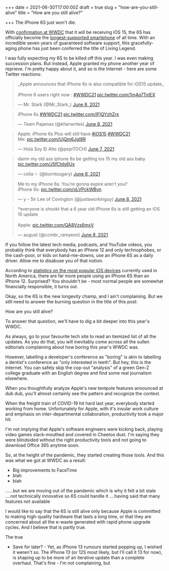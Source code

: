 +++
date = 2021-06-30T17:00:00Z
draft = true
slug = "how-are-you-still-alive"
title = "How are you still alive?"

+++
The iPhone 6S just won't die.

With [confirmation at WWDC](https://www.theverge.com/2021/6/8/22523351/ios-15-iphone-6s-plus-se-compatibility) that it will be receiving iOS 15, the 6S has officially become the [longest-supported smartphone](https://youtu.be/GARFBHz51nk) of all time. With an incredible seven years of guaranteed software support, this gracefully-aging phone has just been conferred the title of Living Legend.

I was fully expecting my 6S to be killed off this year. I was even making succession plans. But instead, Apple granted my phone another year of reprieve. I'm pretty happy about it, and so is the Internet - here are some Twitter reactions:

<blockquote class="twitter-tweet"><p lang="en" dir="ltr">_Apple announces that iPhone 6s is also compatible for iOS15 update_<br><br>iPhone 6 users right now : <a href="https://twitter.com/hashtag/WWDC21?src=hash&ref_src=twsrc%5Etfw">#WWDC21</a> <a href="https://t.co/1m4q7TxIEX">pic.twitter.com/1m4q7TxIEX</a></p>— Mr. Stark (@Mr_Stark_) <a href="https://twitter.com/Mr_Stark_/status/1402076776839401473?ref_src=twsrc%5Etfw">June 8, 2021</a></blockquote> <script async src="https://platform.twitter.com/widgets.js" charset="utf-8"></script>

<blockquote class="twitter-tweet"><p lang="en" dir="ltr">iPhone 6s <a href="https://twitter.com/hashtag/WWDC21?src=hash&ref_src=twsrc%5Etfw">#WWDC21</a> <a href="https://t.co/IFlQYzhZrs">pic.twitter.com/IFlQYzhZrs</a></p>— Team Pajamas (@kfairwrites) <a href="https://twitter.com/kfairwrites/status/1402080118734942209?ref_src=twsrc%5Etfw">June 8, 2021</a></blockquote> <script async src="https://platform.twitter.com/widgets.js" charset="utf-8"></script>

<blockquote class="twitter-tweet"><p lang="en" dir="ltr">Apple: iPhone 6s Plus will still have <a href="https://twitter.com/hashtag/iOS15?src=hash&ref_src=twsrc%5Etfw">#iOS15</a> <a href="https://twitter.com/hashtag/WWDC21?src=hash&ref_src=twsrc%5Etfw">#WWDC21</a> <br>Me: <a href="https://t.co/UjQm6JgI8R">pic.twitter.com/UjQm6JgI8R</a></p>— Hola Soy El Alto (@pepiTOCH) <a href="https://twitter.com/pepiTOCH/status/1401985986817576970?ref_src=twsrc%5Etfw">June 7, 2021</a></blockquote> <script async src="https://platform.twitter.com/widgets.js" charset="utf-8"></script>

<blockquote class="twitter-tweet"><p lang="en" dir="ltr">damn my old ass iphone 6s be getting ios 15 my old ass baby <a href="https://t.co/J5fCIds6Ux">pic.twitter.com/J5fCIds6Ux</a></p>— celia ✨ (@burntsugary) <a href="https://twitter.com/burntsugary/status/1402054354878664716?ref_src=twsrc%5Etfw">June 8, 2021</a></blockquote> <script async src="https://platform.twitter.com/widgets.js" charset="utf-8"></script>

<blockquote class="twitter-tweet"><p lang="en" dir="ltr">Me to my iPhone 6s: You’re gonna expire aren’t you?<br>iPhone 6s: <a href="https://t.co/oLVPckWBvn">pic.twitter.com/oLVPckWBvn</a></p>— y - Sir Lee of Covington (@justaworkinguy) <a href="https://twitter.com/justaworkinguy/status/1402085465713516551?ref_src=twsrc%5Etfw">June 8, 2021</a></blockquote> <script async src="https://platform.twitter.com/widgets.js" charset="utf-8"></script>

<blockquote class="twitter-tweet"><p lang="en" dir="ltr">*everyone is shookt that a 6 year old iPhone 6s is still getting an iOS 15 update<br><br>Apple: <a href="https://t.co/QA8Vzs6mxV">pic.twitter.com/QA8Vzs6mxV</a></p>— august (@ccmbr_ramyeon) <a href="https://twitter.com/ccmbr_ramyeon/status/1402095695176232965?ref_src=twsrc%5Etfw">June 8, 2021</a></blockquote> <script async src="https://platform.twitter.com/widgets.js" charset="utf-8"></script>

If you follow the latest tech media, podcasts, and YouTube videos, you probably think that everybody has an iPhone 12 and only technophobes, or the cash-poor, or kids on hand-me-downs, use an iPhone 6S as a daily driver. Allow me to disabuse you of that notion.

According to [statistics on the most popular iOS devices](https://www.phonearena.com/news/most-popular-active-ios-android-devices-north-america-market-report_id132703) currently used in North America, there are far more people using an iPhone 6S than an iPhone 12. Surprised? You shouldn't be - most normal people are somewhat financially responsible, it turns out.

Okay, so the 6S is the new longevity champ, and I ain't complaining. But we still need to answer the burning question in the title of this post:

How are you still alive?

To answer that question, we'll have to dig a bit deeper into this year's WWDC.

<!--more-->

As always, go to your favourite tech site to read an itemized list of all the updates. As you do that, you will inevitably come across all the sullen editorials complaining about how boring this year's WWDC was.

However, labelling a developer's conference as "boring" is akin to labelling a dentist's conference as "only interested in teeth". But hey, this is the Internet. You can safely skip the cop-out "analysis" of a green Gen-Z college graduate with an English degree and find some real journalism elsewhere.

When you thoughtfully analyze Apple's new tentpole features announced at dub dub, you'll  almost certainly see the pattern and recognize the context.

When the freight train of COVID-19 hit hard last year, everybody started working from home. Unfortunately for Apple, with it's insular work culture and emphasis on inter-departmental collaboration, productivity took a major hit.

I'm not implying that Apple's software engineers were kicking back, playing video games slack-mouthed and covered in Cheetos dust. I'm saying they were blindsided without the right productivity tools and not going to download Office 365 anytime soon.

So, at the height of the pandemic, they started creating those tools. And this was what we got at WWDC as a result:

* Big improvements to FaceTime
* blah
*  blah

......but we are moving out of the pandemic which is why it felt a bit stale ....not technically innovative so 6S could handle it ....having said that many features not available

I would like to say that the 6S is still alive only because Apple is committed to making high-quality hardware that lasts a long time, or that they are concerned about all the e-waste generated with rapid phone upgrade cycles. And I believe that is partly true.

The true 

* Save for later? - Yet, as iPhone 13 rumours started popping up, I wished it weren't so. The iPhone 13 (or 12S most likely, but I'll call it 13 for now), is shaping up to be more of an iterative update than a complete overhaul. That's fine - I'm not complaining, but